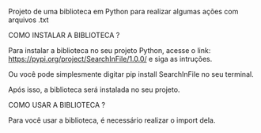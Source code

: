 Projeto de uma biblioteca em Python para realizar algumas ações com arquivos .txt


COMO INSTALAR A BIBLIOTECA ?

Para instalar a biblioteca no seu projeto Python, acesse o link: https://pypi.org/project/SearchInFile/1.0.0/ e siga as intruções.

Ou você pode simplesmente digitar pip install SearchInFile no seu terminal.

Após isso, a biblioteca será instalada no seu projeto.


COMO USAR A BIBLIOTECA ?

Para você usar a biblioteca, é necessário realizar o import dela.
